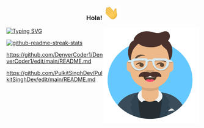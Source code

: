 ### 
<!-- markdownlint-disable MD033 MD041 -->
<p align="center">
  <h3 align="center">Hola! <a target="_blank">
    <img src="Hi.gif" width="40px" />
  </a></h3>
 <a target="_blank">
  <img align="right" height="250" width="250" alt="GIF" src="Avatar-Maker.png">
</a>
</p>

<p align="left">
<a href="https://git.io/typing-svg"><img src="https://readme-typing-svg.demolab.com?font=Montserrat&pause=1000&center=true&multiline=true&width=600&height=100&lines=Me+desempe%C3%B1o+como:+;Data+analyst;Data+engineer" alt="Typing SVG" /></a>
</p>
<p>
</p>

 <a href="https://github.com/bparedes21/Proyecto-Individual-1"><img width="278" src="https://github-readme-stats.vercel.app/api/pin/?username=bparedes21&repo=Proyecto-Individual-1&show_icons=true&theme=radical" alt="github-readme-streak-stats"></a>
<!--
**bparedes21/bparedes21** is a ✨ _special_ ✨ repository because its `README.md` (this file) appears on your GitHub profile.

Here are some ideas to get you started:

- 🔭 
- 🌱 
- 👯 
- 🤔 
- 💬 
- 📫 
- 😄 
- ⚡
-->
https://github.com/DenverCoder1/DenverCoder1/edit/main/README.md

https://github.com/PulkitSinghDev/PulkitSinghDev/edit/main/README.md
